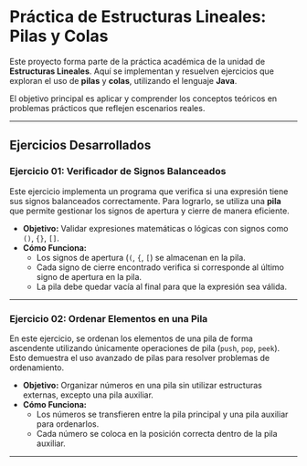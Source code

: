 # **Práctica de Estructuras Lineales: Pilas y Colas**

Este proyecto forma parte de la práctica académica de la unidad de **Estructuras Lineales**. Aquí se implementan y resuelven ejercicios que exploran el uso de **pilas** y **colas**, utilizando el lenguaje **Java**. 

El objetivo principal es aplicar y comprender los conceptos teóricos en problemas prácticos que reflejen escenarios reales.

---

## **Ejercicios Desarrollados**

### **Ejercicio 01: Verificador de Signos Balanceados**
Este ejercicio implementa un programa que verifica si una expresión tiene sus signos balanceados correctamente. Para lograrlo, se utiliza una **pila** que permite gestionar los signos de apertura y cierre de manera eficiente.

- **Objetivo:** Validar expresiones matemáticas o lógicas con signos como `()`, `{}`, `[]`.
- **Cómo Funciona:**
  - Los signos de apertura (`(`, `{`, `[`) se almacenan en la pila.
  - Cada signo de cierre encontrado verifica si corresponde al último signo de apertura en la pila.
  - La pila debe quedar vacía al final para que la expresión sea válida.

---

### **Ejercicio 02: Ordenar Elementos en una Pila**
En este ejercicio, se ordenan los elementos de una pila de forma ascendente utilizando únicamente operaciones de pila (`push`, `pop`, `peek`). Esto demuestra el uso avanzado de pilas para resolver problemas de ordenamiento.

- **Objetivo:** Organizar números en una pila sin utilizar estructuras externas, excepto una pila auxiliar.
- **Cómo Funciona:**
  - Los números se transfieren entre la pila principal y una pila auxiliar para ordenarlos.
  - Cada número se coloca en la posición correcta dentro de la pila auxiliar.


---
